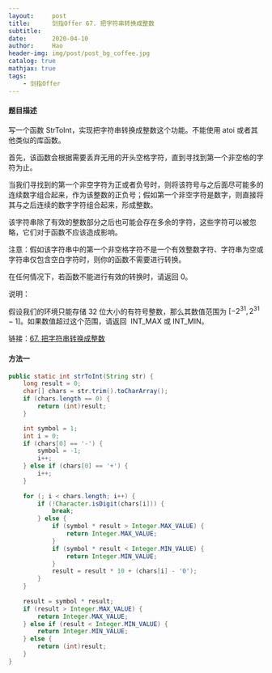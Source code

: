 ```yaml
---
layout:     post
title:      剑指Offer 67. 把字符串转换成整数
subtitle:   
date:       2020-04-10
author:     Hao
header-img: img/post/post_bg_coffee.jpg
catalog: true
mathjax: true
tags:
    - 剑指Offer
---
```


#### 题目描述

写一个函数 StrToInt，实现把字符串转换成整数这个功能。不能使用 atoi 或者其他类似的库函数。 

首先，该函数会根据需要丢弃无用的开头空格字符，直到寻找到第一个非空格的字符为止。

当我们寻找到的第一个非空字符为正或者负号时，则将该符号与之后面尽可能多的连续数字组合起来，作为该整数的正负号；假如第一个非空字符是数字，则直接将其与之后连续的数字字符组合起来，形成整数。

该字符串除了有效的整数部分之后也可能会存在多余的字符，这些字符可以被忽略，它们对于函数不应该造成影响。

注意：假如该字符串中的第一个非空格字符不是一个有效整数字符、字符串为空或字符串仅包含空白字符时，则你的函数不需要进行转换。

在任何情况下，若函数不能进行有效的转换时，请返回 0。

说明：

假设我们的环境只能存储 32 位大小的有符号整数，那么其数值范围为 $[−2^{31},  2^{31} − 1]$。如果数值超过这个范围，请返回  INT_MAX 或 INT_MIN。

链接：[67. 把字符串转换成整数](https://leetcode-cn.com/problems/ba-zi-fu-chuan-zhuan-huan-cheng-zheng-shu-lcof/)

#### 方法一

```java
public static int strToInt(String str) {
    long result = 0;
    char[] chars = str.trim().toCharArray();
    if (chars.length == 0) {
        return (int)result;
    }

    int symbol = 1;
    int i = 0;
    if (chars[0] == '-') {
        symbol = -1;
        i++;
    } else if (chars[0] == '+') {
        i++;
    }
    
    for (; i < chars.length; i++) {
        if (!Character.isDigit(chars[i])) {
            break;
        } else {
            if (symbol * result > Integer.MAX_VALUE) {
                return Integer.MAX_VALUE;
            }
            if (symbol * result < Integer.MIN_VALUE) {
                return Integer.MIN_VALUE;
            }
            result = result * 10 + (chars[i] - '0');
        }
    }
    
    result = symbol * result;
    if (result > Integer.MAX_VALUE) {
        return Integer.MAX_VALUE;
    } else if (result < Integer.MIN_VALUE) {
        return Integer.MIN_VALUE;
    } else {
        return (int)result;
    }
}
```
